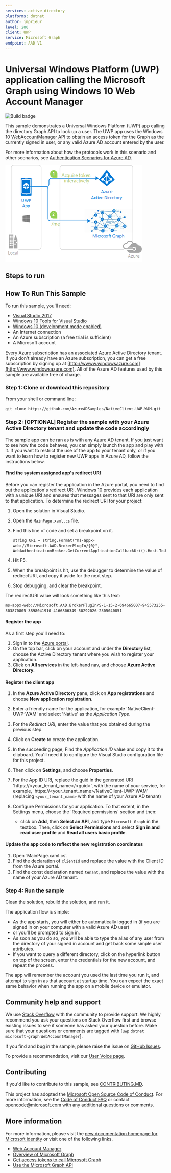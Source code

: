 ```yaml
---
services: active-directory
platforms: dotnet
author: jmprieur
level: 200
client: UWP 
service: Microsoft Graph
endpoint: AAD V1
---
```

# Universal Windows Platform (UWP) application calling the Microsoft Graph using Windows 10 Web Account Manager

![Build badge](https://identitydivision.visualstudio.com/_apis/public/build/definitions/a7934fdd-dcde-4492-a406-7fad6ac00e17/515/badge)

This sample demonstrates a Universal Windows Platform (UWP) app calling the directory Graph API to look up a user. The UWP app uses the Windows 10 [WebAccountManager API](https://docs.microsoft.com/en-us/uwp/api/Windows.Security.Authentication.Web.Provider.WebAccountManager) to obtain an access token for the Graph as the currently signed in user, or any valid Azure AD account entered by the user.

For more information about how the protocols work in this scenario and other scenarios, see [Authentication Scenarios for Azure AD](http://go.microsoft.com/fwlink/?LinkId=394414).

![Topology](ReadmeFiles/Topology.png)

## Steps to run

## How To Run This Sample

To run this sample, you'll need:

- [Visual Studio 2017](https://aka.ms/vsdownload)
- [Windows 10 Tools for Visual Studio](https://developer.microsoft.com/en-us/windows/downloads)
- [Windows 10 (development mode enabled)](https://docs.microsoft.com/en-us/windows/uwp/get-started/enable-your-device-for-development)
- An Internet connection
- An Azure subscription (a free trial is sufficient)
- A Microsoft account

Every Azure subscription has an associated Azure Active Directory tenant.  If you don't already have an Azure subscription, you can get a free subscription by signing up at [http://wwww.windowsazure.com](http://www.windowsazure.com).  All of the Azure AD features used by this sample are available free of charge.

### Step 1:  Clone or download this repository

From your shell or command line:

`git clone https://github.com/AzureADSamples/NativeClient-UWP-WAM.git`

### Step 2:  [OPTIONAL] Register the sample with your Azure Active Directory tenant and update the code accordingly

The sample app can be ran as is with any Azure AD tenant. If you just want to see how the code behaves, you can simply launch the app and play with it.
If you want to restrict the use of the app to your tenant only, or if you want to learn how to register new UWP apps in Azure AD, follow the instructions below.

#### Find the system assigned app's redirect URI

Before you can register the application in the Azure portal, you need to find out the application's redirect URI.  Windows 10 provides each application with a unique URI and ensures that messages sent to that URI are only sent to that application.  To determine the redirect URI for your project:

1. Open the solution in Visual Studio.
2. Open the `MainPage.xaml.cs` file.
3. Find this line of code and set a breakpoint on it.

    ```CSharp
    string URI = string.Format("ms-appx-web://Microsoft.AAD.BrokerPlugIn/{0}", WebAuthenticationBroker.GetCurrentApplicationCallbackUri().Host.ToUpper());
    ```

4. Hit F5.
5. When the breakpoint is hit, use the debugger to determine the value of redirectURI, and copy it aside for the next step.
6. Stop debugging, and clear the breakpoint.

The redirectURI value will look something like this text:

```Text
ms-appx-web://Microsoft.AAD.BrokerPlugIn/S-1-15-2-694665007-945573255-503870805-3898041910-4166806349-50292026-2305040851
```

#### Register the app

As a first step you'll need to:

1. Sign in to the [Azure portal](https://portal.azure.com).
1. On the top bar, click on your account and under the **Directory** list, choose the Active Directory tenant where you wish to register your application.
1. Click on **All services** in the left-hand nav, and choose **Azure Active Directory**.

#### Register the client app

1. In the  **Azure Active Directory** pane, click on **App registrations** and choose **New application registration**.
1. Enter a friendly name for the application, for example 'NativeClient-UWP-WAM' and select 'Native' as the *Application Type*.
1. For the *Redirect URI*, enter the value that you obtained during the previous step.
1. Click on **Create** to create the application.
1. In the succeeding page, Find the *Application ID* value and copy it to the clipboard. You'll need it to configure the Visual Studio configuration file for this project.
1. Then click on **Settings**, and choose **Properties**.
1. For the App ID URI, replace the guid in the generated URI 'https://\<your_tenant_name\>/\<guid\>', with the name of your service, for example, 'https://\<your_tenant_name\>/NativeClient-UWP-WAM' (replacing `<your_tenant_name>` with the name of your Azure AD tenant)
1. Configure Permissions for your application. To that extent, in the Settings menu, choose the 'Required permissions' section and then:

   - click on **Add**, then **Select an API**, and type `Microsoft Graph` in the textbox. Then, click on  **Select Permissions** and select **Sign in and read user profile** and **Read all users basic profile**.

#### Update the app code to reflect the new registration coordinates

1. Open `MainPage.xaml.cs'.
1. Find the declaration of `clientId` and replace the value with the Client ID from the Azure portal.
1. Find the const declaration named `tenant`, and replace the value with the name of your Azure AD tenant.

### Step 4:  Run the sample

Clean the solution, rebuild the solution, and run it.

The application flow is simple:

- As the app starts, you will either be automatically logged in (if you are signed in on your computer with a valid Azure AD user)
- or you'll be prompted to sign in.
- As soon as you do so, you will be able to type the alias of any user from the directory of your signed in account and get back some simple user attributes.
- If you want to query a different directory, click on the hyperlink button on top of the screen, enter the credentials for the new account, and repeat the process.

The app will remember the account you used the last time you run it, and attempt to sign in as that account at startup time.
You can expect the exact same behavior when running the app on a mobile device or emulator.

## Community help and support

We use [Stack Overflow](http://stackoverflow.com/questions/tagged/WebAccountManager) with the community to provide support. We highly recommend you ask your questions on Stack Overflow first and browse existing issues to see if someone has asked your question before. Make sure that your questions or comments are tagged with [`uwp` `dotnet` `microsoft-graph` `WebAccountManager`].

If you find and bug in the sample, please raise the issue on [GitHub Issues](../../issues).

To provide a recommendation, visit our [User Voice page](https://feedback.azure.com/forums/169401-azure-active-directory).

## Contributing

If you'd like to contribute to this sample, see [CONTRIBUTING.MD](/CONTRIBUTING.md).

This project has adopted the [Microsoft Open Source Code of Conduct](https://opensource.microsoft.com/codeofconduct/). For more information, see the [Code of Conduct FAQ](https://opensource.microsoft.com/codeofconduct/faq/) or contact [opencode@microsoft.com](mailto:opencode@microsoft.com) with any additional questions or comments.

## More information

For more information, please visit the [new documentation homepage for Microsoft identity](http://aka.ms/aaddevv2) or visit one of the following links.

- [Web Account Manager](https://docs.microsoft.com/en-us/windows/uwp/security/web-account-manager)
- [Overview of Microsoft Graph](https://developer.microsoft.com/en-us/graph/docs/concepts/overview)
- [Get access tokens to call Microsoft Graph](https://developer.microsoft.com/en-us/graph/docs/concepts/auth_overview)
- [Use the Microsoft Graph API](https://developer.microsoft.com/en-us/graph/docs/concepts/use_the_api)